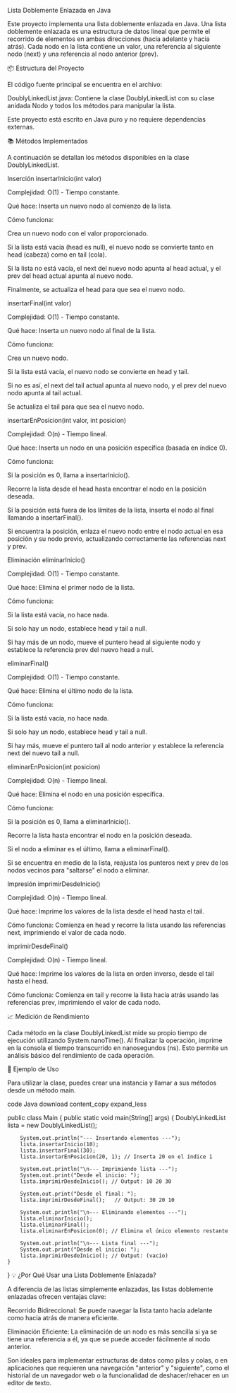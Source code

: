 Lista Doblemente Enlazada en Java

Este proyecto implementa una lista doblemente enlazada en Java. Una lista doblemente enlazada es una estructura de datos lineal que permite el recorrido de elementos en ambas direcciones (hacia adelante y hacia atrás). Cada nodo en la lista contiene un valor, una referencia al siguiente nodo (next) y una referencia al nodo anterior (prev).

📦 Estructura del Proyecto

El código fuente principal se encuentra en el archivo:

DoublyLinkedList.java: Contiene la clase DoublyLinkedList con su clase anidada Nodo y todos los métodos para manipular la lista.

Este proyecto está escrito en Java puro y no requiere dependencias externas.

📚 Métodos Implementados

A continuación se detallan los métodos disponibles en la clase DoublyLinkedList.

Inserción
insertarInicio(int valor)

Complejidad: O(1) - Tiempo constante.

Qué hace: Inserta un nuevo nodo al comienzo de la lista.

Cómo funciona:

Crea un nuevo nodo con el valor proporcionado.

Si la lista está vacía (head es null), el nuevo nodo se convierte tanto en head (cabeza) como en tail (cola).

Si la lista no está vacía, el next del nuevo nodo apunta al head actual, y el prev del head actual apunta al nuevo nodo.

Finalmente, se actualiza el head para que sea el nuevo nodo.

insertarFinal(int valor)

Complejidad: O(1) - Tiempo constante.

Qué hace: Inserta un nuevo nodo al final de la lista.

Cómo funciona:

Crea un nuevo nodo.

Si la lista está vacía, el nuevo nodo se convierte en head y tail.

Si no es así, el next del tail actual apunta al nuevo nodo, y el prev del nuevo nodo apunta al tail actual.

Se actualiza el tail para que sea el nuevo nodo.

insertarEnPosicion(int valor, int posicion)

Complejidad: O(n) - Tiempo lineal.

Qué hace: Inserta un nodo en una posición específica (basada en índice 0).

Cómo funciona:

Si la posición es 0, llama a insertarInicio().

Recorre la lista desde el head hasta encontrar el nodo en la posición deseada.

Si la posición está fuera de los límites de la lista, inserta el nodo al final llamando a insertarFinal().

Si encuentra la posición, enlaza el nuevo nodo entre el nodo actual en esa posición y su nodo previo, actualizando correctamente las referencias next y prev.

Eliminación
eliminarInicio()

Complejidad: O(1) - Tiempo constante.

Qué hace: Elimina el primer nodo de la lista.

Cómo funciona:

Si la lista está vacía, no hace nada.

Si solo hay un nodo, establece head y tail a null.

Si hay más de un nodo, mueve el puntero head al siguiente nodo y establece la referencia prev del nuevo head a null.

eliminarFinal()

Complejidad: O(1) - Tiempo constante.

Qué hace: Elimina el último nodo de la lista.

Cómo funciona:

Si la lista está vacía, no hace nada.

Si solo hay un nodo, establece head y tail a null.

Si hay más, mueve el puntero tail al nodo anterior y establece la referencia next del nuevo tail a null.

eliminarEnPosicion(int posicion)

Complejidad: O(n) - Tiempo lineal.

Qué hace: Elimina el nodo en una posición específica.

Cómo funciona:

Si la posición es 0, llama a eliminarInicio().

Recorre la lista hasta encontrar el nodo en la posición deseada.

Si el nodo a eliminar es el último, llama a eliminarFinal().

Si se encuentra en medio de la lista, reajusta los punteros next y prev de los nodos vecinos para "saltarse" el nodo a eliminar.

Impresión
imprimirDesdeInicio()

Complejidad: O(n) - Tiempo lineal.

Qué hace: Imprime los valores de la lista desde el head hasta el tail.

Cómo funciona: Comienza en head y recorre la lista usando las referencias next, imprimiendo el valor de cada nodo.

imprimirDesdeFinal()

Complejidad: O(n) - Tiempo lineal.

Qué hace: Imprime los valores de la lista en orden inverso, desde el tail hasta el head.

Cómo funciona: Comienza en tail y recorre la lista hacia atrás usando las referencias prev, imprimiendo el valor de cada nodo.

📈 Medición de Rendimiento

Cada método en la clase DoublyLinkedList mide su propio tiempo de ejecución utilizando System.nanoTime(). Al finalizar la operación, imprime en la consola el tiempo transcurrido en nanosegundos (ns). Esto permite un análisis básico del rendimiento de cada operación.

🚀 Ejemplo de Uso

Para utilizar la clase, puedes crear una instancia y llamar a sus métodos desde un método main.

code
Java
download
content_copy
expand_less

public class Main {
    public static void main(String[] args) {
        DoublyLinkedList lista = new DoublyLinkedList();

        System.out.println("--- Insertando elementos ---");
        lista.insertarInicio(10);
        lista.insertarFinal(30);
        lista.insertarEnPosicion(20, 1); // Inserta 20 en el índice 1

        System.out.println("\n--- Imprimiendo lista ---");
        System.out.print("Desde el inicio: ");
        lista.imprimirDesdeInicio(); // Output: 10 20 30

        System.out.print("Desde el final: ");
        lista.imprimirDesdeFinal();   // Output: 30 20 10

        System.out.println("\n--- Eliminando elementos ---");
        lista.eliminarInicio();
        lista.eliminarFinal();
        lista.eliminarEnPosicion(0); // Elimina el único elemento restante

        System.out.println("\n--- Lista final ---");
        System.out.print("Desde el inicio: ");
        lista.imprimirDesdeInicio(); // Output: (vacío)
    }
}
💡 ¿Por Qué Usar una Lista Doblemente Enlazada?

A diferencia de las listas simplemente enlazadas, las listas doblemente enlazadas ofrecen ventajas clave:

Recorrido Bidireccional: Se puede navegar la lista tanto hacia adelante como hacia atrás de manera eficiente.

Eliminación Eficiente: La eliminación de un nodo es más sencilla si ya se tiene una referencia a él, ya que se puede acceder fácilmente al nodo anterior.

Son ideales para implementar estructuras de datos como pilas y colas, o en aplicaciones que requieren una navegación "anterior" y "siguiente", como el historial de un navegador web o la funcionalidad de deshacer/rehacer en un editor de texto.
